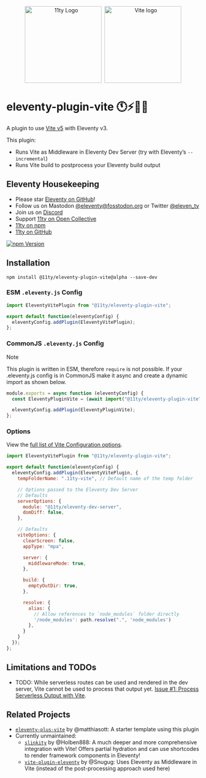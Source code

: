 <p align="center"><img src="https://www.11ty.dev/img/logo-github.svg" width="200" height="200" alt="11ty Logo">&#160;&#160;<img src="https://v1.image.11ty.dev/https%3A%2F%2Fvitejs.dev%2Flogo.svg/png/200x200/" alt="Vite logo" width="200" height="200"></p>

# eleventy-plugin-vite 🕚⚡️🎈🐀

A plugin to use [Vite v5](https://vitejs.dev/) with Eleventy v3.

This plugin:

* Runs Vite as Middleware in Eleventy Dev Server (try with Eleventy’s `--incremental`)
* Runs Vite build to postprocess your Eleventy build output

## Eleventy Housekeeping

- Please star [Eleventy on GitHub](https://github.com/11ty/eleventy/)!
- Follow us on Mastodon [@eleventy@fosstodon.org](https://fosstodon.org/@eleventy) or Twitter [@eleven_ty](https://twitter.com/eleven_ty)
- Join us on [Discord](https://www.11ty.dev/blog/discord/)
- Support [11ty on Open Collective](https://opencollective.com/11ty)
- [11ty on npm](https://www.npmjs.com/org/11ty)
- [11ty on GitHub](https://github.com/11ty)

[![npm Version](https://img.shields.io/npm/v/@11ty/eleventy-plugin-vite.svg?style=for-the-badge)](https://www.npmjs.com/package/@11ty/eleventy-plugin-vite)

## Installation
```
npm install @11ty/eleventy-plugin-vite@alpha --save-dev
```

### ESM `.eleventy.js` Config
```js
import EleventyVitePlugin from "@11ty/eleventy-plugin-vite";

export default function(eleventyConfig) {
  eleventyConfig.addPlugin(EleventyVitePlugin);
};
```

### CommonJS `.eleventy.js` Config
> [!NOTE]
> This plugin is written in ESM, therefore `require` is not possible. If your .eleventy.js config is in CommonJS make it async and create a dynamic import as shown below.
```js
module.exports = async function (eleventyConfig) {
  const EleventyPluginVite = (await import("@11ty/eleventy-plugin-vite")).default

  eleventyConfig.addPlugin(EleventyPluginVite);
};
```

### Options

View the [full list of Vite Configuration options](https://vitejs.dev/config/).

```js
import EleventyVitePlugin from "@11ty/eleventy-plugin-vite";

export default function(eleventyConfig) {
  eleventyConfig.addPlugin(EleventyVitePlugin, {
    tempFolderName: ".11ty-vite", // Default name of the temp folder

    // Options passed to the Eleventy Dev Server
    // Defaults
    serverOptions: {
      module: "@11ty/eleventy-dev-server",
      domDiff: false,
    },

    // Defaults
    viteOptions: {
      clearScreen: false,
      appType: "mpa",

      server: {
        middlewareMode: true,
      },

      build: {
        emptyOutDir: true,
      },

      resolve: {
        alias: {
          // Allow references to `node_modules` folder directly
          '/node_modules': path.resolve(".", 'node_modules')
        },
      }
    }
  });
};


```

## Limitations and TODOs

* TODO: While serverless routes can be used and rendered in the dev server, Vite cannot be used to process that output yet. [Issue #1: Process Serverless Output with Vite](https://github.com/11ty/eleventy-plugin-vite/issues/1).

## Related Projects
* [`eleventy-plus-vite`](https://github.com/matthiasott/eleventy-plus-vite) by @matthiasott: A starter template using this plugin
* Currently unmaintained:
  * [`slinkity`](https://slinkity.dev/) by @Holben888: A much deeper and more comprehensive integration with Vite! Offers partial hydration and can use shortcodes to render framework components in Eleventy!
  * [`vite-plugin-eleventy`](https://www.npmjs.com/package/vite-plugin-eleventy) by @Snugug: Uses Eleventy as Middleware in Vite (instead of the post-processing approach used here)